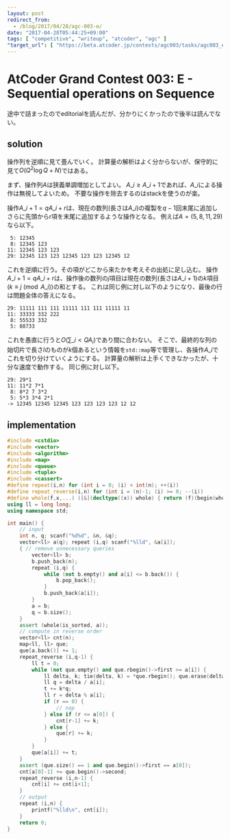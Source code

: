 ```yaml
---
layout: post
redirect_from:
  - /blog/2017/04/28/agc-003-e/
date: "2017-04-28T05:44:25+09:00"
tags: [ "competitive", "writeup", "atcoder", "agc" ]
"target_url": [ "https://beta.atcoder.jp/contests/agc003/tasks/agc003_e" ]
---
```


# AtCoder Grand Contest 003: E - Sequential operations on Sequence

途中で詰まったのでeditorialを読んだが、分かりにくかったので後半は読んでない。

## solution

操作列を逆順に見て畳んでいく。
計算量の解析はよく分からないが、保守的に見て$O(Q^2 \log Q + N)$ではある。

まず、操作列$A$は狭義単調増加としてよい。
$A\_i \ge A\_{i+1}$であれば、$A\_i$による操作は無視してよいため。
不要な操作を除去するのはstackを使うのが楽。

操作$A\_{i+1} = qA\_i + r$は、現在の数列(長さは$A\_i$)の複製を$q-1$回末尾に追加しさらに先頭から$r$項を末尾に追加するような操作となる。
例えば$A = (5, 8, 11, 29)$なら以下。

```
 5: 12345
 8: 12345 123
11: 12345 123 123
29: 12345 123 123 12345 123 123 12345 12
```

これを逆順に行う。その項がどこから来たかを考えその出処に足し込む。
操作$A\_{i+1} = qA\_i + r$は、操作後の数列の$j$項目は現在の数列(長さは$A\_{i+1}$)の$k$項目($k \equiv j \pmod{A\_i}$)の和とする。
これは同じ例に対し以下のようになり、最後の行は問題全体の答えになる。

```
29: 11111 111 111 11111 111 111 11111 11
11: 33333 332 222
 8: 55533 332
 5: 88733
```

これを愚直に行うと$O(\sum\_{i \lt Q} A_i)$であり間に合わない。
そこで、最終的な列の始切片で長さ$l$のものが$k$個あるという情報を`std::map`等で管理し、各操作$A\_i$でこれを切り分けていくようにする。
計算量の解析は上手くできなかったが、十分な速度で動作する。
同じ例に対し以下。

```
29: 29*1
11: 11*2 7*1
 8: 8*2 7 3*2
 5: 5*3 3*4 2*1
-> 12345 12345 12345 123 123 123 123 12 12
```

## implementation

``` c++
#include <cstdio>
#include <vector>
#include <algorithm>
#include <map>
#include <queue>
#include <tuple>
#include <cassert>
#define repeat(i,n) for (int i = 0; (i) < int(n); ++(i))
#define repeat_reverse(i,n) for (int i = (n)-1; (i) >= 0; --(i))
#define whole(f,x,...) ([&](decltype((x)) whole) { return (f)(begin(whole), end(whole), ## __VA_ARGS__); })(x)
using ll = long long;
using namespace std;

int main() {
    // input
    int n, q; scanf("%d%d", &n, &q);
    vector<ll> a(q); repeat (i,q) scanf("%lld", &a[i]);
    { // remove unnecessary queries
        vector<ll> b;
        b.push_back(n);
        repeat (i,q) {
            while (not b.empty() and a[i] <= b.back()) {
                b.pop_back();
            }
            b.push_back(a[i]);
        }
        a = b;
        q = b.size();
    }
    assert (whole(is_sorted, a));
    // compute in reverse order
    vector<ll> cnt(n);
    map<ll, ll> que;
    que[a.back()] += 1;
    repeat_reverse (i,q-1) {
        ll t = 0;
        while (not que.empty() and que.rbegin()->first >= a[i]) {
            ll delta, k; tie(delta, k) = *que.rbegin(); que.erase(delta);
            ll q = delta / a[i];
            t += k*q;
            ll r = delta % a[i];
            if (r == 0) {
                // nop
            } else if (r <= a[0]) {
                cnt[r-1] += k;
            } else {
                que[r] += k;
            }
        }
        que[a[i]] += t;
    }
    assert (que.size() == 1 and que.begin()->first == a[0]);
    cnt[a[0]-1] += que.begin()->second;
    repeat_reverse (i,n-1) {
        cnt[i] += cnt[i+1];
    }
    // output
    repeat (i,n) {
        printf("%lld\n", cnt[i]);
    }
    return 0;
}
```
